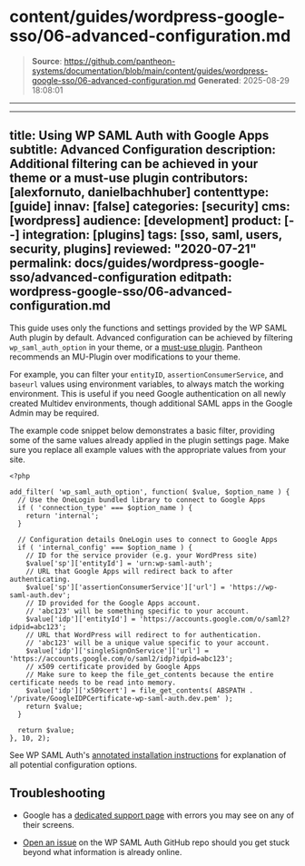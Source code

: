 # content/guides/wordpress-google-sso/06-advanced-configuration.md

> **Source**: https://github.com/pantheon-systems/documentation/blob/main/content/guides/wordpress-google-sso/06-advanced-configuration.md
> **Generated**: 2025-08-29 18:08:01

---

---
title: Using WP SAML Auth with Google Apps
subtitle: Advanced Configuration
description: Additional filtering can be achieved in your theme or a must-use plugin
contributors: [alexfornuto, danielbachhuber]
contenttype: [guide]
innav: [false]
categories: [security]
cms: [wordpress]
audience: [development]
product: [--]
integration: [plugins]
tags: [sso, saml, users, security, plugins]
reviewed: "2020-07-21"
permalink: docs/guides/wordpress-google-sso/advanced-configuration
editpath: wordpress-google-sso/06-advanced-configuration.md
---

This guide uses only the functions and settings provided by the WP SAML Auth plugin by default. Advanced configuration can be achieved by filtering `wp_saml_auth_option` in your theme, or a [must-use plugin](/guides/wordpress-configurations/mu-plugin). Pantheon recommends an MU-Plugin over modifications to your theme.

For example, you can filter your `entityID`, `assertionConsumerService`, and `baseurl` values using environment variables, to always match the working environment. This is useful if you need Google authentication on all newly created Multidev environments, though additional SAML apps in the Google Admin may be required.

The example code snippet below demonstrates a basic filter, providing some of the same values already applied in the plugin settings page. Make sure you replace all example values with the appropriate values from your site.

```php:title=wp-content/mu-plugins/saml-filter-plugin.php
<?php

add_filter( 'wp_saml_auth_option', function( $value, $option_name ) {
  // Use the OneLogin bundled library to connect to Google Apps
  if ( 'connection_type' === $option_name ) {
    return 'internal';
  }

  // Configuration details OneLogin uses to connect to Google Apps
  if ( 'internal_config' === $option_name ) {
    // ID for the service provider (e.g. your WordPress site)
    $value['sp']['entityId'] = 'urn:wp-saml-auth';
    // URL that Google Apps will redirect back to after authenticating.
    $value['sp']['assertionConsumerService']['url'] = 'https://wp-saml-auth.dev';
    // ID provided for the Google Apps account.
    // 'abc123' will be something specific to your account.
    $value['idp']['entityId'] = 'https://accounts.google.com/o/saml2?idpid=abc123';
    // URL that WordPress will redirect to for authentication.
    // 'abc123' will be a unique value specific to your account.
    $value['idp']['singleSignOnService']['url'] = 'https://accounts.google.com/o/saml2/idp?idpid=abc123';
    // x509 certificate provided by Google Apps
    // Make sure to keep the file_get_contents because the entire certificate needs to be read into memory.
    $value['idp']['x509cert'] = file_get_contents( ABSPATH . '/private/GoogleIDPCertificate-wp-saml-auth.dev.pem' );
    return $value;
  }

  return $value;
}, 10, 2);
```

See WP SAML Auth's [annotated installation instructions](https://github.com/pantheon-systems/wp-saml-auth#installation) for explanation of all potential configuration options.

## Troubleshooting

- Google has a [dedicated support page](https://support.google.com/a/answer/6301076?hl=en) with errors you may see on any of their screens.

- [Open an issue](https://github.com/pantheon-systems/wp-saml-auth/issues) on the WP SAML Auth GitHub repo should you get stuck beyond what information is already online.
